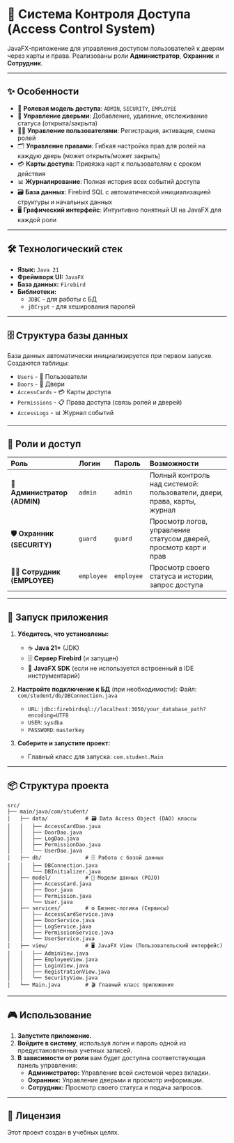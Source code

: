 # 🚪 Система Контроля Доступа (Access Control System)

JavaFX-приложение для управления доступом пользователей к дверям через карты и права. Реализованы роли **Администратор**, **Охранник** и **Сотрудник**.

---

## ✨ Особенности

*   🔐 **Ролевая модель доступа**: `ADMIN`, `SECURITY`, `EMPLOYEE`
*   🚪 **Управление дверьми**: Добавление, удаление, отслеживание статуса (открыта/закрыта)
*   👨‍💼 **Управление пользователями**: Регистрация, активация, смена ролей
*   🗂️ **Управление правами**: Гибкая настройка прав для ролей на каждую дверь (может открыть/может закрыть)
*   💳 **Карты доступа**: Привязка карт к пользователям с сроком действия
*   📊 **Журналирование**: Полная история всех событий доступа
*   🗃️ **База данных**: Firebird SQL с автоматической инициализацией структуры и начальных данных
*   🖥️ **Графический интерфейс**: Интуитивно понятный UI на JavaFX для каждой роли

---

## 🛠️ Технологический стек

*   **Язык:** `Java 21`
*   **Фреймворк UI:** `JavaFX`
*   **База данных:** `Firebird`
*   **Библиотеки:**
    *   `JDBC` - для работы с БД
    *   `jBCrypt` - для хеширования паролей

---

## 🗄️ Структура базы данных

База данных автоматически инициализируется при первом запуске. Создаются таблицы:
*   `Users` - 👤 Пользователи
*   `Doors` - 🚪 Двери
*   `AccessCards` - 💳 Карты доступа
*   `Permissions` - 📋 Права доступа (связь ролей и дверей)
*   `AccessLogs` - 📊 Журнал событий

---

## 👥 Роли и доступ

| Роль | Логин | Пароль | Возможности |
| :--- | :--- | :--- | :--- |
| **👑 Администратор (ADMIN)** | `admin` | `admin` | Полный контроль над системой: пользователи, двери, права, карты, журнал |
| **🛡️ Охранник (SECURITY)** | `guard` | `guard` | Просмотр логов, управление статусом дверей, просмотр карт и прав |
| **👨‍💼 Сотрудник (EMPLOYEE)** | `employee` | `employee` | Просмотр своего статуса и истории, запрос доступа |

---

## 🚀 Запуск приложения

1.  **Убедитесь, что установлены:**
    *   ☕ **Java 21+** (JDK)
    *   🗄️ **Сервер Firebird** (и запущен)
    *   🎨 **JavaFX SDK** (если не используется встроенный в IDE инструментарий)

2.  **Настройте подключение к БД** (при необходимости):
    Файл: `com/student/db/DBConnection.java`
    *   `URL`: `jdbc:firebirdsql://localhost:3050/your_database_path?encoding=UTF8`
    *   `USER`: `sysdba`
    *   `PASSWORD`: `masterkey`

3.  **Соберите и запустите проект:**
    *   Главный класс для запуска: `com.student.Main`

---

## 📦 Структура проекта

```
src/
├── main/java/com/student/
│   ├── data/            # 🗃️ Data Access Object (DAO) классы
│   │   ├── AccessCardDao.java
│   │   ├── DoorDao.java
│   │   ├── LogDao.java
│   │   ├── PermissionDao.java
│   │   └── UserDao.java
│   ├── db/              # 🗄️ Работа с базой данных
│   │   ├── DBConnection.java
│   │   └── DBInitializer.java
│   ├── model/           # 🧾 Модели данных (POJO)
│   │   ├── AccessCard.java
│   │   ├── Door.java
│   │   ├── Permission.java
│   │   └── User.java
│   ├── services/        # ⚙️ Бизнес-логика (Сервисы)
│   │   ├── AccessCardService.java
│   │   ├── DoorService.java
│   │   ├── LogService.java
│   │   ├── PermissionService.java
│   │   └── UserService.java
│   ├── view/            # 🖥️ JavaFX View (Пользовательский интерфейс)
│   │   ├── AdminView.java
│   │   ├── EmployeeView.java
│   │   ├── LoginView.java
│   │   ├── RegistrationView.java
│   │   └── SecurityView.java
│   └── Main.java        # 🎬 Главный класс приложения
```

---

## 🎮 Использование

1.  **Запустите приложение.**
2.  **Войдите в систему**, используя логин и пароль одной из предустановленных учетных записей.
3.  **В зависимости от роли** вам будет доступна соответствующая панель управления:
    *   **Администратор:** Управление всей системой через вкладки.
    *   **Охранник:** Управление дверьми и просмотр информации.
    *   **Сотрудник:** Просмотр своего статуса и подача запросов.

---

## 📄 Лицензия

Этот проект создан в учебных целях.
